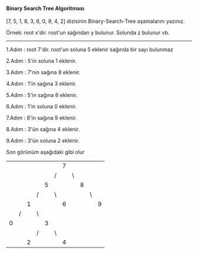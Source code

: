 #### Binary Search Tree Algoritması
[7, 5, 1, 8, 3, 6, 0, 9, 4, 2] dizisinin Binary-Search-Tree aşamalarını yazınız.

Örnek: root x'dir. root'un sağından y bulunur. Solunda z bulunur vb.

-----
1.Adım : root 7'dir. root'un soluna 5 eklenir sağında bir sayı bulunmaz

2.Adım : 5'in soluna 1 eklenir.

3.Adım : 7'nin sağına 8 eklenir.

4.Adım : 1'in sağına 3 eklenir.

5.Adım : 5'in sağına 6 eklenir.

6.Adım : 1'in soluna 0 eklenir.

7.Adım : 8'in sağına 9 eklenir.

8.Adım : 3'ün sağına 4 eklenir.

9.Adım : 3'ün soluna 2 eklenir.

Son görünüm aşağıdaki gibi olur

|     |     |     |     |     |     |     |     |     |     |     |
| --- | --- | --- | --- | --- | --- | --- | --- | --- | --- | --- |
|     |     |     |     |     |     | 7   |     |     |     |     |
|     |     |     |     |     | /   |     | \   |     |     |     |
|     |     |     |     | 5   |     |     |     | 8   |     |     |
|     |     |     | /   |     | \   |     |     |     | \   |     |
|     |     | 1   |     |     |     | 6   |     |     |     | 9   |
|     | /   |     | \   |     |     |     |     |     |     |     |
| 0   |     |     |     | 3   |     |     |     |     |     |     |
|     |     |     | /   |     | \   |     |     |     |     |     |
|     |     | 2   |     |     |     | 4   |     |     |     |     |
